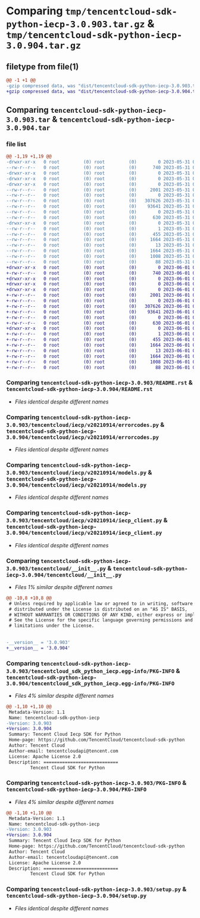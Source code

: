 # Comparing `tmp/tencentcloud-sdk-python-iecp-3.0.903.tar.gz` & `tmp/tencentcloud-sdk-python-iecp-3.0.904.tar.gz`

## filetype from file(1)

```diff
@@ -1 +1 @@
-gzip compressed data, was "dist/tencentcloud-sdk-python-iecp-3.0.903.tar", last modified: Wed May 31 02:13:25 2023, max compression
+gzip compressed data, was "dist/tencentcloud-sdk-python-iecp-3.0.904.tar", last modified: Thu Jun  1 02:36:52 2023, max compression
```

## Comparing `tencentcloud-sdk-python-iecp-3.0.903.tar` & `tencentcloud-sdk-python-iecp-3.0.904.tar`

### file list

```diff
@@ -1,19 +1,19 @@
-drwxr-xr-x   0 root         (0) root         (0)        0 2023-05-31 02:13:25.000000 tencentcloud-sdk-python-iecp-3.0.903/
--rw-r--r--   0 root         (0) root         (0)      740 2023-05-31 02:13:25.000000 tencentcloud-sdk-python-iecp-3.0.903/README.rst
-drwxr-xr-x   0 root         (0) root         (0)        0 2023-05-31 02:13:25.000000 tencentcloud-sdk-python-iecp-3.0.903/tencentcloud/
-drwxr-xr-x   0 root         (0) root         (0)        0 2023-05-31 02:13:25.000000 tencentcloud-sdk-python-iecp-3.0.903/tencentcloud/iecp/
-drwxr-xr-x   0 root         (0) root         (0)        0 2023-05-31 02:13:25.000000 tencentcloud-sdk-python-iecp-3.0.903/tencentcloud/iecp/v20210914/
--rw-r--r--   0 root         (0) root         (0)     2001 2023-05-31 02:13:25.000000 tencentcloud-sdk-python-iecp-3.0.903/tencentcloud/iecp/v20210914/errorcodes.py
--rw-r--r--   0 root         (0) root         (0)        0 2023-05-31 02:13:25.000000 tencentcloud-sdk-python-iecp-3.0.903/tencentcloud/iecp/v20210914/__init__.py
--rw-r--r--   0 root         (0) root         (0)   307626 2023-05-31 02:13:25.000000 tencentcloud-sdk-python-iecp-3.0.903/tencentcloud/iecp/v20210914/models.py
--rw-r--r--   0 root         (0) root         (0)    93641 2023-05-31 02:13:25.000000 tencentcloud-sdk-python-iecp-3.0.903/tencentcloud/iecp/v20210914/iecp_client.py
--rw-r--r--   0 root         (0) root         (0)        0 2023-05-31 02:13:25.000000 tencentcloud-sdk-python-iecp-3.0.903/tencentcloud/iecp/__init__.py
--rw-r--r--   0 root         (0) root         (0)      630 2023-05-31 02:13:25.000000 tencentcloud-sdk-python-iecp-3.0.903/tencentcloud/__init__.py
-drwxr-xr-x   0 root         (0) root         (0)        0 2023-05-31 02:13:25.000000 tencentcloud-sdk-python-iecp-3.0.903/tencentcloud_sdk_python_iecp.egg-info/
--rw-r--r--   0 root         (0) root         (0)        1 2023-05-31 02:13:25.000000 tencentcloud-sdk-python-iecp-3.0.903/tencentcloud_sdk_python_iecp.egg-info/dependency_links.txt
--rw-r--r--   0 root         (0) root         (0)      455 2023-05-31 02:13:25.000000 tencentcloud-sdk-python-iecp-3.0.903/tencentcloud_sdk_python_iecp.egg-info/SOURCES.txt
--rw-r--r--   0 root         (0) root         (0)     1664 2023-05-31 02:13:25.000000 tencentcloud-sdk-python-iecp-3.0.903/tencentcloud_sdk_python_iecp.egg-info/PKG-INFO
--rw-r--r--   0 root         (0) root         (0)       13 2023-05-31 02:13:25.000000 tencentcloud-sdk-python-iecp-3.0.903/tencentcloud_sdk_python_iecp.egg-info/top_level.txt
--rw-r--r--   0 root         (0) root         (0)     1664 2023-05-31 02:13:25.000000 tencentcloud-sdk-python-iecp-3.0.903/PKG-INFO
--rw-r--r--   0 root         (0) root         (0)     1008 2023-05-31 02:13:25.000000 tencentcloud-sdk-python-iecp-3.0.903/setup.py
--rw-r--r--   0 root         (0) root         (0)       88 2023-05-31 02:13:25.000000 tencentcloud-sdk-python-iecp-3.0.903/setup.cfg
+drwxr-xr-x   0 root         (0) root         (0)        0 2023-06-01 02:36:52.000000 tencentcloud-sdk-python-iecp-3.0.904/
+-rw-r--r--   0 root         (0) root         (0)      740 2023-06-01 02:36:51.000000 tencentcloud-sdk-python-iecp-3.0.904/README.rst
+drwxr-xr-x   0 root         (0) root         (0)        0 2023-06-01 02:36:52.000000 tencentcloud-sdk-python-iecp-3.0.904/tencentcloud/
+drwxr-xr-x   0 root         (0) root         (0)        0 2023-06-01 02:36:52.000000 tencentcloud-sdk-python-iecp-3.0.904/tencentcloud/iecp/
+drwxr-xr-x   0 root         (0) root         (0)        0 2023-06-01 02:36:52.000000 tencentcloud-sdk-python-iecp-3.0.904/tencentcloud/iecp/v20210914/
+-rw-r--r--   0 root         (0) root         (0)     2001 2023-06-01 02:36:51.000000 tencentcloud-sdk-python-iecp-3.0.904/tencentcloud/iecp/v20210914/errorcodes.py
+-rw-r--r--   0 root         (0) root         (0)        0 2023-06-01 02:36:51.000000 tencentcloud-sdk-python-iecp-3.0.904/tencentcloud/iecp/v20210914/__init__.py
+-rw-r--r--   0 root         (0) root         (0)   307626 2023-06-01 02:36:51.000000 tencentcloud-sdk-python-iecp-3.0.904/tencentcloud/iecp/v20210914/models.py
+-rw-r--r--   0 root         (0) root         (0)    93641 2023-06-01 02:36:51.000000 tencentcloud-sdk-python-iecp-3.0.904/tencentcloud/iecp/v20210914/iecp_client.py
+-rw-r--r--   0 root         (0) root         (0)        0 2023-06-01 02:36:51.000000 tencentcloud-sdk-python-iecp-3.0.904/tencentcloud/iecp/__init__.py
+-rw-r--r--   0 root         (0) root         (0)      630 2023-06-01 02:36:51.000000 tencentcloud-sdk-python-iecp-3.0.904/tencentcloud/__init__.py
+drwxr-xr-x   0 root         (0) root         (0)        0 2023-06-01 02:36:52.000000 tencentcloud-sdk-python-iecp-3.0.904/tencentcloud_sdk_python_iecp.egg-info/
+-rw-r--r--   0 root         (0) root         (0)        1 2023-06-01 02:36:52.000000 tencentcloud-sdk-python-iecp-3.0.904/tencentcloud_sdk_python_iecp.egg-info/dependency_links.txt
+-rw-r--r--   0 root         (0) root         (0)      455 2023-06-01 02:36:52.000000 tencentcloud-sdk-python-iecp-3.0.904/tencentcloud_sdk_python_iecp.egg-info/SOURCES.txt
+-rw-r--r--   0 root         (0) root         (0)     1664 2023-06-01 02:36:52.000000 tencentcloud-sdk-python-iecp-3.0.904/tencentcloud_sdk_python_iecp.egg-info/PKG-INFO
+-rw-r--r--   0 root         (0) root         (0)       13 2023-06-01 02:36:52.000000 tencentcloud-sdk-python-iecp-3.0.904/tencentcloud_sdk_python_iecp.egg-info/top_level.txt
+-rw-r--r--   0 root         (0) root         (0)     1664 2023-06-01 02:36:52.000000 tencentcloud-sdk-python-iecp-3.0.904/PKG-INFO
+-rw-r--r--   0 root         (0) root         (0)     1008 2023-06-01 02:36:51.000000 tencentcloud-sdk-python-iecp-3.0.904/setup.py
+-rw-r--r--   0 root         (0) root         (0)       88 2023-06-01 02:36:52.000000 tencentcloud-sdk-python-iecp-3.0.904/setup.cfg
```

### Comparing `tencentcloud-sdk-python-iecp-3.0.903/README.rst` & `tencentcloud-sdk-python-iecp-3.0.904/README.rst`

 * *Files identical despite different names*

### Comparing `tencentcloud-sdk-python-iecp-3.0.903/tencentcloud/iecp/v20210914/errorcodes.py` & `tencentcloud-sdk-python-iecp-3.0.904/tencentcloud/iecp/v20210914/errorcodes.py`

 * *Files identical despite different names*

### Comparing `tencentcloud-sdk-python-iecp-3.0.903/tencentcloud/iecp/v20210914/models.py` & `tencentcloud-sdk-python-iecp-3.0.904/tencentcloud/iecp/v20210914/models.py`

 * *Files identical despite different names*

### Comparing `tencentcloud-sdk-python-iecp-3.0.903/tencentcloud/iecp/v20210914/iecp_client.py` & `tencentcloud-sdk-python-iecp-3.0.904/tencentcloud/iecp/v20210914/iecp_client.py`

 * *Files identical despite different names*

### Comparing `tencentcloud-sdk-python-iecp-3.0.903/tencentcloud/__init__.py` & `tencentcloud-sdk-python-iecp-3.0.904/tencentcloud/__init__.py`

 * *Files 1% similar despite different names*

```diff
@@ -10,8 +10,8 @@
 # Unless required by applicable law or agreed to in writing, software
 # distributed under the License is distributed on an "AS IS" BASIS,
 # WITHOUT WARRANTIES OR CONDITIONS OF ANY KIND, either express or implied.
 # See the License for the specific language governing permissions and
 # limitations under the License.
 
 
-__version__ = '3.0.903'
+__version__ = '3.0.904'
```

### Comparing `tencentcloud-sdk-python-iecp-3.0.903/tencentcloud_sdk_python_iecp.egg-info/PKG-INFO` & `tencentcloud-sdk-python-iecp-3.0.904/tencentcloud_sdk_python_iecp.egg-info/PKG-INFO`

 * *Files 4% similar despite different names*

```diff
@@ -1,10 +1,10 @@
 Metadata-Version: 1.1
 Name: tencentcloud-sdk-python-iecp
-Version: 3.0.903
+Version: 3.0.904
 Summary: Tencent Cloud Iecp SDK for Python
 Home-page: https://github.com/TencentCloud/tencentcloud-sdk-python
 Author: Tencent Cloud
 Author-email: tencentcloudapi@tencent.com
 License: Apache License 2.0
 Description: ============================
         Tencent Cloud SDK for Python
```

### Comparing `tencentcloud-sdk-python-iecp-3.0.903/PKG-INFO` & `tencentcloud-sdk-python-iecp-3.0.904/PKG-INFO`

 * *Files 4% similar despite different names*

```diff
@@ -1,10 +1,10 @@
 Metadata-Version: 1.1
 Name: tencentcloud-sdk-python-iecp
-Version: 3.0.903
+Version: 3.0.904
 Summary: Tencent Cloud Iecp SDK for Python
 Home-page: https://github.com/TencentCloud/tencentcloud-sdk-python
 Author: Tencent Cloud
 Author-email: tencentcloudapi@tencent.com
 License: Apache License 2.0
 Description: ============================
         Tencent Cloud SDK for Python
```

### Comparing `tencentcloud-sdk-python-iecp-3.0.903/setup.py` & `tencentcloud-sdk-python-iecp-3.0.904/setup.py`

 * *Files identical despite different names*


